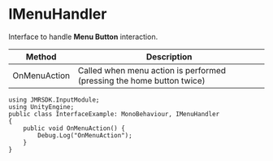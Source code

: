 # IMenuHandler

Interface to handle **Menu Button** interaction.

| Method       | Description                                                           |
| ------------ | --------------------------------------------------------------------- |
| OnMenuAction | Called when menu action is performed (pressing the home button twice) |

```
using JMRSDK.InputModule;
using UnityEngine;
public class InterfaceExample: MonoBehaviour, IMenuHandler
{
    public void OnMenuAction() {
        Debug.Log("OnMenuAction");
    }
}
```
